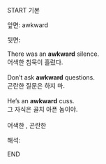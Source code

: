 START
기본

앞면:
awkward


뒷면:
<div><div>There was an <b>awkward</b> silence. </div><div>어색한 침묵이 흘렀다.</div></div><div><br></div><div><div>Don’t ask <b>awkward</b> questions. </div><div>곤란한 질문은 하지 마.</div></div><div><br></div><div><div>He’s an <strong>awkward</strong> cuss. </div><div><div>그 자식은 골치 아픈 놈이야.</div></div></div><div><br></div><div>어색한 , 곤란한</div>


해석:

END